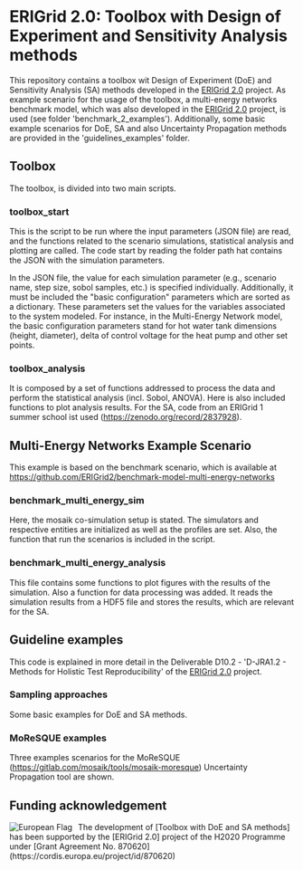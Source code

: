 # ERIGrid 2.0: Toolbox with Design of Experiment and Sensitivity Analysis methods

This repository contains a toolbox wit Design of Experiment (DoE) and Sensitivity Analysis (SA) methods
developed in the [ERIGrid 2.0] project.
As example scenario for the usage of the toolbox, a multi-energy networks benchmark model, which was also developed
in the [ERIGrid 2.0] project, is used (see folder 'benchmark_2_examples').
Additionally, some basic example scenarios for DoE, SA and also Uncertainty Propagation methods are provided in the 
'guidelines_examples' folder.

## Toolbox
The toolbox, is divided into two main scripts.

### toolbox_start
This is the script to be run where the input parameters (JSON file) are read, and the functions related to the 
scenario simulations, statistical analysis and plotting are called. 
The code start by reading the folder path hat contains the JSON with the simulation parameters.

In the JSON file, the value for each simulation parameter (e.g., scenario name, step size, sobol samples, etc.) is 
specified individually. 
Additionally, it must be included the "basic configuration" parameters which are sorted as a dictionary. 
These parameters set the values for the variables associated to the system modeled. 
For instance, in the Multi-Energy Network model, the basic configuration parameters stand for hot water tank 
dimensions (height, diameter), delta of control voltage for the heat pump and other set points.

### toolbox_analysis
It is composed by a set of functions addressed to process the data and perform the statistical analysis 
(incl. Sobol, ANOVA). 
Here is also included functions to plot analysis results.
For the SA, code from an ERIGrid 1 summer school ist used (https://zenodo.org/record/2837928).

## Multi-Energy Networks Example Scenario

This example is based on the benchmark scenario, which is available at 
https://github.com/ERIGrid2/benchmark-model-multi-energy-networks

### benchmark_multi_energy_sim
Here, the mosaik co-simulation setup is stated. 
The simulators and respective entities are initialized as well as the profiles are set. 
Also, the function that run the scenarios is included in the script.

### benchmark_multi_energy_analysis
This file contains some functions to plot figures with the results of the simulation.
Also a function for data processing was added. It reads the simulation results from a HDF5 file and
stores the results, which are relevant for the SA.

## Guideline examples
This code is explained in more detail in the Deliverable D10.2 - 'D-JRA1.2 - Methods for Holistic Test Reproducibility'
of the [ERIGrid 2.0] project.

### Sampling approaches
Some basic examples for DoE and SA methods.

### MoReSQUE examples
Three examples scenarios for the MoReSQUE (https://gitlab.com/mosaik/tools/mosaik-moresque) Uncertainty Propagation 
tool are shown.

## Funding acknowledgement

<img alt="European Flag" src="https://erigrid2.eu/wp-content/uploads/2020/03/europa_flag_low.jpg" align="left" style="margin-right: 10px"/> 
The development of [Toolbox with DoE and SA methods] has been supported by the [ERIGrid 2.0] project of the 
H2020 Programme under [Grant Agreement No. 870620](https://cordis.europa.eu/project/id/870620)

[ERIGrid 2.0]: https://erigrid2.eu
[Toolbox with DoE and SA methods]: https://github.com/ERIGrid2/toolbox_doe_sa
